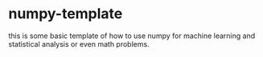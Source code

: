 # numpy-template
this is some basic template of how to use numpy for machine learning and statistical analysis or even math problems.
